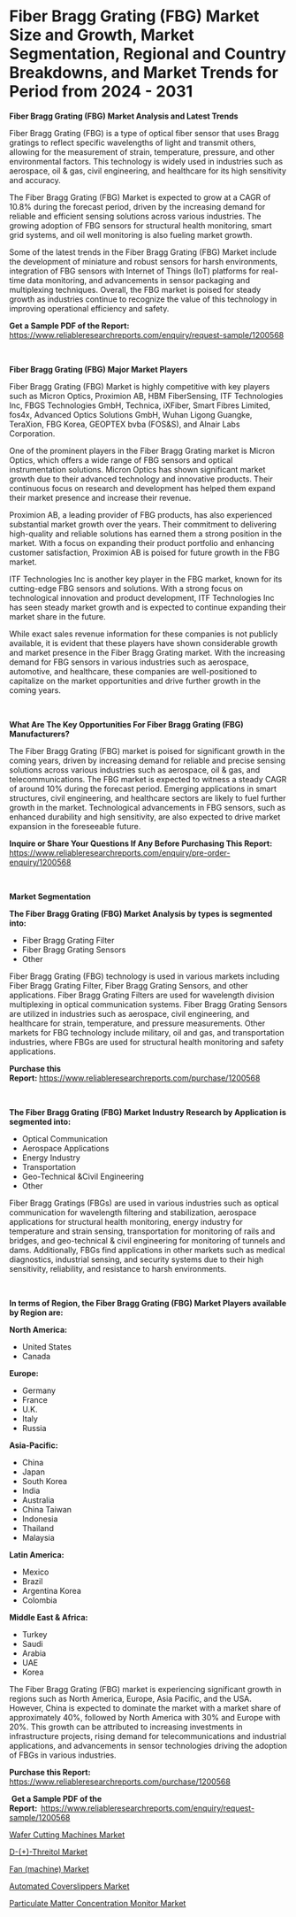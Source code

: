 <p><h1>Fiber Bragg Grating (FBG) Market Size and Growth, Market Segmentation, Regional and Country Breakdowns, and Market Trends for Period from 2024 -  2031</h1></p><p><strong>Fiber Bragg Grating (FBG) Market Analysis and Latest Trends</strong></p>
<p><p>Fiber Bragg Grating (FBG) is a type of optical fiber sensor that uses Bragg gratings to reflect specific wavelengths of light and transmit others, allowing for the measurement of strain, temperature, pressure, and other environmental factors. This technology is widely used in industries such as aerospace, oil & gas, civil engineering, and healthcare for its high sensitivity and accuracy.</p><p>The Fiber Bragg Grating (FBG) Market is expected to grow at a CAGR of 10.8% during the forecast period, driven by the increasing demand for reliable and efficient sensing solutions across various industries. The growing adoption of FBG sensors for structural health monitoring, smart grid systems, and oil well monitoring is also fueling market growth.</p><p>Some of the latest trends in the Fiber Bragg Grating (FBG) Market include the development of miniature and robust sensors for harsh environments, integration of FBG sensors with Internet of Things (IoT) platforms for real-time data monitoring, and advancements in sensor packaging and multiplexing techniques. Overall, the FBG market is poised for steady growth as industries continue to recognize the value of this technology in improving operational efficiency and safety.</p></p>
<p><strong>Get a Sample PDF of the Report:&nbsp;</strong> <a href="https://www.reliableresearchreports.com/enquiry/request-sample/1200568">https://www.reliableresearchreports.com/enquiry/request-sample/1200568</a></p>
<p>&nbsp;</p>
<p><strong>Fiber Bragg Grating (FBG) Major Market Players</strong></p>
<p><p>Fiber Bragg Grating (FBG) Market is highly competitive with key players such as Micron Optics, Proximion AB, HBM FiberSensing, ITF Technologies Inc, FBGS Technologies GmbH, Technica, iXFiber, Smart Fibres Limited, fos4x, Advanced Optics Solutions GmbH, Wuhan Ligong Guangke, TeraXion, FBG Korea, GEOPTEX bvba (FOS&S), and Alnair Labs Corporation.</p><p>One of the prominent players in the Fiber Bragg Grating market is Micron Optics, which offers a wide range of FBG sensors and optical instrumentation solutions. Micron Optics has shown significant market growth due to their advanced technology and innovative products. Their continuous focus on research and development has helped them expand their market presence and increase their revenue.</p><p>Proximion AB, a leading provider of FBG products, has also experienced substantial market growth over the years. Their commitment to delivering high-quality and reliable solutions has earned them a strong position in the market. With a focus on expanding their product portfolio and enhancing customer satisfaction, Proximion AB is poised for future growth in the FBG market.</p><p>ITF Technologies Inc is another key player in the FBG market, known for its cutting-edge FBG sensors and solutions. With a strong focus on technological innovation and product development, ITF Technologies Inc has seen steady market growth and is expected to continue expanding their market share in the future.</p><p>While exact sales revenue information for these companies is not publicly available, it is evident that these players have shown considerable growth and market presence in the Fiber Bragg Grating market. With the increasing demand for FBG sensors in various industries such as aerospace, automotive, and healthcare, these companies are well-positioned to capitalize on the market opportunities and drive further growth in the coming years.</p></p>
<p>&nbsp;</p>
<p><strong>What Are The Key Opportunities For Fiber Bragg Grating (FBG) Manufacturers?</strong></p>
<p><p>The Fiber Bragg Grating (FBG) market is poised for significant growth in the coming years, driven by increasing demand for reliable and precise sensing solutions across various industries such as aerospace, oil & gas, and telecommunications. The FBG market is expected to witness a steady CAGR of around 10% during the forecast period. Emerging applications in smart structures, civil engineering, and healthcare sectors are likely to fuel further growth in the market. Technological advancements in FBG sensors, such as enhanced durability and high sensitivity, are also expected to drive market expansion in the foreseeable future.</p></p>
<p><strong>Inquire or Share Your Questions If Any Before Purchasing This Report:</strong> <a href="https://www.reliableresearchreports.com/enquiry/pre-order-enquiry/1200568">https://www.reliableresearchreports.com/enquiry/pre-order-enquiry/1200568</a></p>
<p>&nbsp;</p>
<p><strong>Market Segmentation</strong></p>
<p><strong>The Fiber Bragg Grating (FBG) Market Analysis by types is segmented into:</strong></p>
<p><ul><li>Fiber Bragg Grating Filter</li><li>Fiber Bragg Grating Sensors</li><li>Other</li></ul></p>
<p><p>Fiber Bragg Grating (FBG) technology is used in various markets including Fiber Bragg Grating Filter, Fiber Bragg Grating Sensors, and other applications. Fiber Bragg Grating Filters are used for wavelength division multiplexing in optical communication systems. Fiber Bragg Grating Sensors are utilized in industries such as aerospace, civil engineering, and healthcare for strain, temperature, and pressure measurements. Other markets for FBG technology include military, oil and gas, and transportation industries, where FBGs are used for structural health monitoring and safety applications.</p></p>
<p><strong>Purchase this Report:&nbsp;</strong><a href="https://www.reliableresearchreports.com/purchase/1200568">https://www.reliableresearchreports.com/purchase/1200568</a></p>
<p>&nbsp;</p>
<p><strong>The Fiber Bragg Grating (FBG) Market Industry Research by Application is segmented into:</strong></p>
<p><ul><li>Optical Communication</li><li>Aerospace Applications</li><li>Energy Industry</li><li>Transportation</li><li>Geo-Technical &Civil Engineering</li><li>Other</li></ul></p>
<p><p>Fiber Bragg Gratings (FBGs) are used in various industries such as optical communication for wavelength filtering and stabilization, aerospace applications for structural health monitoring, energy industry for temperature and strain sensing, transportation for monitoring of rails and bridges, and geo-technical & civil engineering for monitoring of tunnels and dams. Additionally, FBGs find applications in other markets such as medical diagnostics, industrial sensing, and security systems due to their high sensitivity, reliability, and resistance to harsh environments.</p></p>
<p>&nbsp;</p>
<p><strong>In terms of Region, the Fiber Bragg Grating (FBG) Market Players available by Region are:</strong></p>
<p>
    <p> <strong> North America: </strong>
        <ul>
            <li>United States</li>
            <li>Canada</li>
        </ul>
        </p> 
    <p> <strong> Europe: </strong>
        <ul>
            <li>Germany</li>
            <li>France</li>
            <li>U.K.</li>
            <li>Italy</li>
            <li>Russia</li>
        </ul>
        </p> 
    <p> <strong> Asia-Pacific: </strong>
        <ul>
            <li>China</li>
            <li>Japan</li>
            <li>South Korea</li>
            <li>India</li>
            <li>Australia</li>
            <li>China Taiwan</li>
            <li>Indonesia</li>
            <li>Thailand</li>
            <li>Malaysia</li>
        </ul>
        </p> 
    <p> <strong> Latin America: </strong>
        <ul>
            <li>Mexico</li>
            <li>Brazil</li>
            <li>Argentina Korea</li>
            <li>Colombia</li>
        </ul>
        </p> 
    <p> <strong> Middle East & Africa: </strong>
        <ul>
            <li>Turkey</li>
            <li>Saudi</li>
            <li>Arabia</li>
            <li>UAE</li>
            <li>Korea</li>
        </ul>
    </p>
    </p>
<p><p>The Fiber Bragg Grating (FBG) market is experiencing significant growth in regions such as North America, Europe, Asia Pacific, and the USA. However, China is expected to dominate the market with a market share of approximately 40%, followed by North America with 30% and Europe with 20%. This growth can be attributed to increasing investments in infrastructure projects, rising demand for telecommunications and industrial applications, and advancements in sensor technologies driving the adoption of FBGs in various industries.</p></p>
<p><strong>Purchase this Report: </strong><a href="https://www.reliableresearchreports.com/purchase/1200568">https://www.reliableresearchreports.com/purchase/1200568</a></p>
<p>&nbsp;<strong>Get a Sample PDF of the Report:&nbsp;&nbsp;</strong><a href="https://www.reliableresearchreports.com/enquiry/request-sample/1200568">https://www.reliableresearchreports.com/enquiry/request-sample/1200568</a></p>
<p><strong></strong></p>
<p><p><a href="https://medium.com/@ryanberry44f/wafer-cutting-machines-market-research-report-its-history-and-forecast-2024-to-2031-932e6c65d053">Wafer Cutting Machines Market</a></p><p><a href="https://github.com/danielneavesallisons03mba/Market-Research-Report-List-1/blob/main/d-threitol-market.md">D-(+)-Threitol Market</a></p><p><a href="https://medium.com/@ryanberry44f/fan-machine-market-exploring-market-share-market-trends-and-future-growth-58587d0c9f43">Fan (machine) Market</a></p><p><a href="https://medium.com/@ryanberry44f/automated-coverslippers-market-comprehensive-assessment-by-type-application-and-geography-f030ce43cfa2">Automated Coverslippers Market</a></p><p><a href="https://medium.com/@ryanberry44f/decoding-particulate-matter-concentration-monitor-market-metrics-market-share-trends-and-growth-e393484d3466">Particulate Matter Concentration Monitor Market</a></p></p>